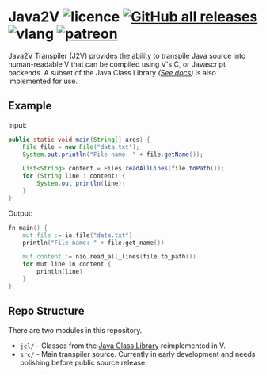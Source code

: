# Java2V ![licence](https://img.shields.io/badge/licence-Unlicense-blue) [![GitHub all releases](https://img.shields.io/github/downloads/IsaiahPatton/Java2V/total)](https://github.com/IsaiahPatton/java2v/releases) ![vlang](https://img.shields.io/badge/%20V%20-0.2.4%202021.39.1-%236d8fc5)  [![patreon](https://img.shields.io/endpoint.svg?url=https%3A%2F%2Fshieldsio-patreon.vercel.app%2Fapi%3Fusername%3Disaiahp%26type%3Dpledges)](https://patreon.com/isaiahp)

Java2V Transpiler (J2V) provides the ability to transpile Java source into human-readable V that can be compiled using V's C, or Javascript backends.
A subset of the Java Class Library *([See docs](https://isaiahpatton.github.io/java2v/))* is also implemented for use.

## Example

Input:
```java
public static void main(String[] args) {
	File file = new File("data.txt");
	System.out.println("File name: " + file.getName());

	List<String> content = Files.readAllLines(file.toPath());
  	for (String line : content) {
		System.out.println(line);
  	}
}
```

Output:
```v
fn main() {
	mut file := io.file("data.txt")
	println("File name: " + file.get_name())

	mut content := nio.read_all_lines(file.to_path())
	for mut line in content {
		println(line)
	}
}
```

## Repo Structure

There are two modules in this repository.

- ``jcl/`` - Classes from the [Java Class Library](https://docs.oracle.com/javase/8/docs/api/) reimplemented in V.
- ``src/`` - Main transpiler source. Currently in early development and needs polishing before public source release.

